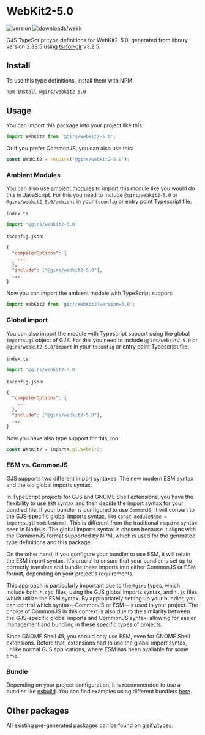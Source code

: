 
# WebKit2-5.0

![version](https://img.shields.io/npm/v/@girs/webkit2-5.0)
![downloads/week](https://img.shields.io/npm/dw/@girs/webkit2-5.0)


GJS TypeScript type definitions for WebKit2-5.0, generated from library version 2.38.5 using [ts-for-gir](https://github.com/gjsify/ts-for-gir) v3.2.5.


## Install

To use this type definitions, install them with NPM:
```bash
npm install @girs/webkit2-5.0
```

## Usage

You can import this package into your project like this:
```ts
import WebKit2 from '@girs/webkit2-5.0';
```

Or if you prefer CommonJS, you can also use this:
```ts
const WebKit2 = require('@girs/webkit2-5.0');
```

### Ambient Modules

You can also use [ambient modules](https://github.com/gjsify/ts-for-gir/tree/main/packages/cli#ambient-modules) to import this module like you would do this in JavaScript.
For this you need to include `@girs/webkit2-5.0` or `@girs/webkit2-5.0/ambient` in your `tsconfig` or entry point Typescript file:

`index.ts`:
```ts
import '@girs/webkit2-5.0'
```

`tsconfig.json`:
```json
{
  "compilerOptions": {
    ...
  },
  "include": ["@girs/webkit2-5.0"],
  ...
}
```

Now you can import the ambient module with TypeScript support: 

```ts
import WebKit2 from 'gi://WebKit2?version=5.0';
```

### Global import

You can also import the module with Typescript support using the global `imports.gi` object of GJS.
For this you need to include `@girs/webkit2-5.0` or `@girs/webkit2-5.0/import` in your `tsconfig` or entry point Typescript file:

`index.ts`:
```ts
import '@girs/webkit2-5.0'
```

`tsconfig.json`:
```json
{
  "compilerOptions": {
    ...
  },
  "include": ["@girs/webkit2-5.0"],
  ...
}
```

Now you have also type support for this, too:

```ts
const WebKit2 = imports.gi.WebKit2;
```


### ESM vs. CommonJS

GJS supports two different import syntaxes. The new modern ESM syntax and the old global imports syntax.

In TypeScript projects for GJS and GNOME Shell extensions, you have the flexibility to use `ESM` syntax and then decide the import syntax for your bundled file. If your bundler is configured to use `CommonJS`, it will convert to the GJS-specific global imports syntax, like `const moduleName = imports.gi[moduleName]`. This is different from the traditional `require` syntax seen in Node.js. The global imports syntax is chosen because it aligns with the CommonJS format supported by NPM, which is used for the generated type definitions and this package.

On the other hand, if you configure your bundler to use ESM, it will retain the ESM import syntax. It's crucial to ensure that your bundler is set up to correctly translate and bundle these imports into either CommonJS or ESM format, depending on your project's requirements.

This approach is particularly important due to the `@girs` types, which include both `*.cjs `files, using the GJS global imports syntax, and `*.js` files, which utilize the ESM syntax. By appropriately setting up your bundler, you can control which syntax—CommonJS or ESM—is used in your project. The choice of CommonJS in this context is also due to the similarity between the GJS-specific global imports and CommonJS syntax, allowing for easier management and bundling in these specific types of projects.

Since GNOME Shell 45, you should only use ESM, even for GNOME Shell extensions. Before that, extensions had to use the global import syntax, unlike normal GJS applications, where ESM has been available for some time.

### Bundle

Depending on your project configuration, it is recommended to use a bundler like [esbuild](https://esbuild.github.io/). You can find examples using different bundlers [here](https://github.com/gjsify/ts-for-gir/tree/main/examples).

## Other packages

All existing pre-generated packages can be found on [gjsify/types](https://github.com/gjsify/types).

